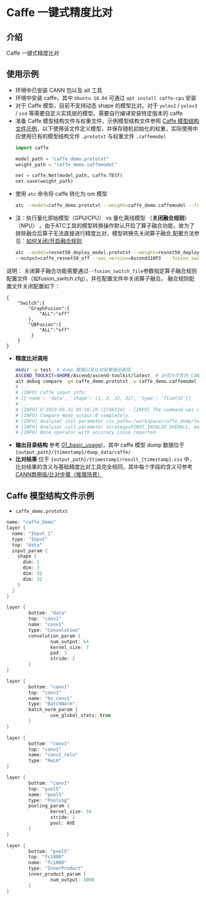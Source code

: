# Caffe 一键式精度比对

## 介绍
Caffe 一键式精度比对

## 使用示例
- 环境中已安装 CANN 包以及 ait 工具
- 环境中安装 caffe，其中 `Ubuntu 18.04` 可通过 `apt install caffe-cpu` 安装
- 对于 Caffe 模型，目前不支持动态 shape 的模型比对。对于 `yolov2` / `yolov3` / `ssd` 等需要自定义实现层的模型，需要自行编译安装特定版本的 caffe
- 准备 Caffe 模型结构文件与权重文件，示例模型结构文件参照 [Caffe 模型结构文件示例](#caffe-模型结构文件示例)，以下使用该文件定义模型，并保存随机初始化的权重，实际使用中应使用已有的模型结构文件 `.prototxt` 与权重文件 `.caffemodel`
  ```py
  import caffe

  model_path = "caffe_demo.prototxt"
  weight_path = "caffe_demo.caffemodel"

  net = caffe.Net(model_path, caffe.TEST)
  net.save(weight_path)
  ```
- 使用 `atc` 命令将 caffe 转化为 om 模型
  ```sh
  atc --model=caffe_demo.prototxt --weight=caffe_demo.caffemodel --framework=0 --soc_version=Ascend310P3 --output=caffe_demo
  ```
- 注：执行量化原始模型（GPU/CPU） vs 量化离线模型 （**关闭融合规则**）（NPU） 。由于ATC工具的模型转换操作默认开启了算子融合功能，故为了排除融合后算子无法直接进行精度比对，模型转换先关闭算子融合,配置方法参见：[如何关闭/开启融合规则](https://www.hiascend.com/document/detail/zh/canncommercial/63RC1/reference/graphubfusionref/graphubfusionref_000003.html)
  ```sh
  atc --model=resnet50_deploy_model.prototxt --weight=resnet50_deploy_weights.caffemodel --framework=0   \
  --output=caffe_resnet50_off --soc_version=Ascend310P3  --fusion_switch_file=fusion_switch.cfg
  ```  
说明： 关闭算子融合功能需要通过`--fusion_switch_file`参数指定算子融合规则配置文件（如fusion_switch.cfg），并在配置文件中关闭算子融合。 融合规则配置文件关闭配置如下：
```
{
    "Switch":{
        "GraphFusion":{
            "ALL":"off"
        },
        "UBFusion":{
            "ALL":"off"
         }
    }
}
```
  

- **精度比对调用**
  ```sh
  mkdir -p test  # dump 数据以及比对结果输出路径
  ASCEND_TOOLKIT=$HOME/Ascend/ascend-toolkit/latest  # 必须为可写的 CANN 包路径
  ait debug compare -gm caffe_demo.prototxt -w caffe_demo.caffemodel -om caffe_demo.om -c $ASCEND_TOOLKIT -o ./test
  # ...
  # [INFO] Caffe input info:
  # [{'name': 'data', 'shape': (1, 3, 32, 32), 'type': 'float32'}]
  # ...
  # [INFO] b'2023-05-31 05:56:20 (2749324) - [INFO] The command was completed and took 0 seconds.'
  # [INFO] Compare Node_output:0 completely.
  # [INFO] Analyser init parameter csv_path=~/workspace/caffe_dump/test/20230531055610/result_20230531055619.csv
  # [INFO] Analyser call parameter strategy=FIRST_INVALID_OVERALL, max_column_len=30
  # [INFO] None operator with accuracy issue reported
  ```
- **输出目录结构** 参考 [01_basic_usage](../01_basic_usage/README.md))，其中 caffe 模型 dump 数据位于 `{output_path}/{timestamp}/dump_data/caffe/`
- **比对结果** 位于 `{output_path}/{timestamp}/result_{timestamp}.csv` 中，比对结果的含义与基础精度比对工具完全相同，其中每个字段的含义可参考 [CANN商用版/比对步骤（推理场景）](https://www.hiascend.com/document/detail/zh/canncommercial/60RC1/devtools/auxiliarydevtool/atlasaccuracy_16_0039.html)
## Caffe 模型结构文件示例
- `caffe_demo.prototxt`
```java
name: "caffe_Demo"
layer {
  name: "Input_1"
  type: "Input"
  top: "data"
  input_param {
    shape {
      dim: 1
      dim: 3
      dim: 32
      dim: 32
    }
  }
}

layer {
        bottom: "data"
        top: "conv1"
        name: "conv1"
        type: "Convolution"
        convolution_param {
                num_output: 64
                kernel_size: 7
                pad: 3
                stride: 2
        }
}

layer {
        bottom: "conv1"
        top: "conv1"
        name: "bn_conv1"
        type: "BatchNorm"
        batch_norm_param {
                use_global_stats: true
        }
}

layer {
        bottom: "conv1"
        top: "conv1"
        name: "conv1_relu"
        type: "ReLU"
}

layer {
        bottom: "conv1"
        top: "pool5"
        name: "pool5"
        type: "Pooling"
        pooling_param {
                kernel_size: 16
                stride: 1
                pool: AVE
        }
}

layer {
        bottom: "pool5"
        top: "fc1000"
        name: "fc1000"
        type: "InnerProduct"
        inner_product_param {
                num_output: 1000
        }
}
```

